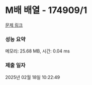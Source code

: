 # M배 배열 - 174909/1 

[문제 링크](https://level.goorm.io/exam/174909/m%EB%B0%B0-%EB%B0%B0%EC%97%B4/quiz/1) 

### 성능 요약

메모리: 25.68 MB, 시간: 0.04 ms

### 제출 일자

2025년 02월 18일 10:22:49

